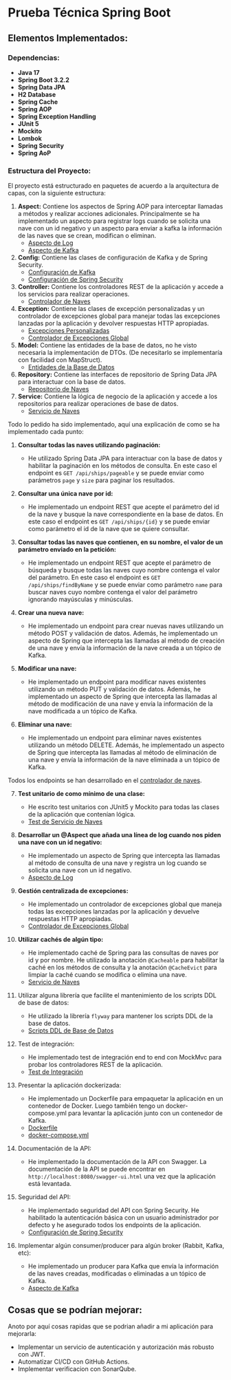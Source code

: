 # Prueba Técnica Spring Boot

## Elementos Implementados:

### Dependencias:

- **Java 17**
- **Spring Boot 3.2.2**
- **Spring Data JPA**
- **H2 Database**
- **Spring Cache**
- **Spring AOP**
- **Spring Exception Handling**
- **JUnit 5**
- **Mockito**
- **Lombok**
- **Spring Security**
- **Spring AoP**

### Estructura del Proyecto:

El proyecto está estructurado en paquetes de acuerdo a la arquitectura de capas, con la siguiente estructura:

1. **Aspect:** Contiene los aspectos de Spring AOP para interceptar llamadas a métodos y realizar acciones adicionales.
   Principalmente se ha implementado un aspecto para registrar logs cuando se solicita una nave con un id negativo y
   un aspecto para enviar a kafka la información de las naves que se crean, modifican o eliminan.
    - [Aspecto de Log](/workdir/src/main/java/world/to/meet/techtest/aspect/ShipAspect.java)
    - [Aspecto de Kafka](/workdir/src/main/java/world/to/meet/techtest/aspect/KafkaAspect.java)
2. **Config:** Contiene las clases de configuración de Kafka y de Spring Security.
    - [Configuración de Kafka](/workdir/src/main/java/world/to/meet/techtest/config/KafkaConfig.java)
    - [Configuración de Spring Security](/workdir/src/main/java/world/to/meet/techtest/config/SecurityConfig.java)
3. **Controller:** Contiene los controladores REST de la aplicación y accede a los servicios para realizar operaciones.
    - [Controlador de Naves](/workdir/src/main/java/world/to/meet/techtest/controller/SpacialShipController.java)
4. **Exception:** Contiene las clases de excepción personalizadas y un controlador de excepciones global para manejar
   todas las excepciones lanzadas por la aplicación y devolver respuestas HTTP apropiadas.
    - [Excepciones Personalizadas](/workdir/src/main/java/world/to/meet/techtest/exception)
    - [Controlador de Excepciones Global](/workdir/src/main/java/world/to/meet/techtest/exception/GlobalExceptionHandler.java)
5. **Model:** Contiene las entidades de la base de datos, no he visto necesaria la implementación de DTOs. (De necesitarlo
   se implementaría con facilidad con MapStruct).
    - [Entidades de la Base de Datos](/workdir/src/main/java/world/to/meet/techtest/model)
6. **Repository:** Contiene las interfaces de repositorio de Spring Data JPA para interactuar con la base de datos.
    - [Repositorio de Naves](/workdir/src/main/java/world/to/meet/techtest/repository/SpacialShipRepository.java)
7. **Service:** Contiene la lógica de negocio de la aplicación y accede a los repositorios para realizar operaciones de base de datos.
    - [Servicio de Naves](/workdir/src/main/java/world/to/meet/techtest/service/SpacialShipService.java)

Todo lo pedido ha sido implementado, aquí una explicación de como se ha implementado cada punto:

1. **Consultar todas las naves utilizando paginación:**
    - He utilizado Spring Data JPA para interactuar con la base de datos y habilitar la paginación en los métodos de consulta.
   En este caso el endpoint es `GET /api/ships/pageable` y se puede enviar como parámetros `page` y `size` para paginar los resultados.

2. **Consultar una única nave por id:**
    - He implementado un endpoint REST que acepte el parámetro del id de la nave y busque la nave correspondiente en la base de datos.
    En este caso el endpoint es `GET /api/ships/{id}` y se puede enviar como parámetro el id de la nave que se quiere consultar.

3. **Consultar todas las naves que contienen, en su nombre, el valor de un parámetro enviado en la petición:**
    - He implementado un endpoint REST que acepte el parámetro de búsqueda y busque todas las naves cuyo nombre contenga el valor del parámetro.
    En este caso el endpoint es `GET /api/ships/findByName` y se puede enviar como parámetro `name` para buscar naves cuyo nombre contenga el valor del parámetro
   ignorando mayúsculas y minúsculas.

4. **Crear una nueva nave:**
    - He implementado un endpoint para crear nuevas naves utilizando un método POST y validación de datos. Además, 
   he implementado un aspecto de Spring que intercepta las llamadas al método de creación de una nave y envía 
   la información de la nave creada a un tópico de Kafka.

5. **Modificar una nave:**
    - He implementado un endpoint para modificar naves existentes utilizando un método PUT y validación de datos. Además,
    he implementado un aspecto de Spring que intercepta las llamadas al método de modificación de una nave y envía
    la información de la nave modificada a un tópico de Kafka.
   
6. **Eliminar una nave:**
    - He implementado un endpoint para eliminar naves existentes utilizando un método DELETE. Además,
    he implementado un aspecto de Spring que intercepta las llamadas al método de eliminación de una nave y envía
    la información de la nave eliminada a un tópico de Kafka.

Todos los endpoints se han desarrollado en el [controlador de naves](/workdir/src/main/java/world/to/meet/techtest/controller/SpacialShipController.java).

7. **Test unitario de como mínimo de una clase:**
    - He escrito test unitarios con JUnit5 y Mockito para todas las clases de la aplicación que contenían lógica.
    - [Test de Servicio de Naves](/workdir/src/test/java/world/to/meet/techtest/unit)
   
8. **Desarrollar un @Aspect que añada una línea de log cuando nos piden una nave con un id negativo:**
    - He implementado un aspecto de Spring que intercepta las llamadas al método de consulta de una nave y registra un log
    cuando se solicita una nave con un id negativo.
    - [Aspecto de Log](/workdir/src/main/java/world/to/meet/techtest/aspect/ShipAspect.java)

9. **Gestión centralizada de excepciones:**
    - He implementado un controlador de excepciones global que maneja todas las excepciones lanzadas por la aplicación y
    devuelve respuestas HTTP apropiadas.
    - [Controlador de Excepciones Global](/workdir/src/main/java/world/to/meet/techtest/exception/GlobalExceptionHandler.java)
   
10. **Utilizar cachés de algún tipo:**
    - He implementado caché de Spring para las consultas de naves por id y por nombre. He utilizado la anotación `@Cacheable`
    para habilitar la caché en los métodos de consulta y la anotación `@CacheEvict` para limpiar la caché cuando se modifica
    o elimina una nave.
    - [Servicio de Naves](/workdir/src/main/java/world/to/meet/techtest/service/SpacialShipService.java)

11. Utilizar alguna librería que facilite el mantenimiento de los scripts DDL de base de datos:
    - He utilizado la librería `flyway` para mantener los scripts DDL de la base de datos. 
    - [Scripts DDL de Base de Datos](/workdir/src/main/resources/db)

12. Test de integración:
    - He implementado test de integración end to end con MockMvc para probar los controladores REST de la aplicación.
    - [Test de Integración](/workdir/src/test/java/world/to/meet/techtest/integration)

13. Presentar la aplicación dockerizada:
    - He implementado un Dockerfile para empaquetar la aplicación en un contenedor de Docker. Luego también
    tengo un docker-compose.yml para levantar la aplicación junto con un contenedor de Kafka.
    - [Dockerfile](/Dockerfile)
    - [docker-compose.yml](/docker-compose.yml)

14. Documentación de la API:
    - He implementado la documentación de la API con Swagger. La documentación de la API se puede encontrar en
    `http://localhost:8080/swagger-ui.html` una vez que la aplicación está levantada.

15. Seguridad del API:
    - He implementado seguridad del API con Spring Security. He habilitado la autenticación básica con un usuario administrador
    por defecto y he asegurado todos los endpoints de la aplicación.
    - [Configuración de Spring Security](/workdir/src/main/java/world/to/meet/techtest/config/SecurityConfig.java)

16. Implementar algún consumer/producer para algún broker (Rabbit, Kafka, etc):
    - He implementado un producer para Kafka que envía la información de las naves creadas, modificadas o eliminadas a un tópico de Kafka.
    - [Aspecto de Kafka](/workdir/src/main/java/world/to/meet/techtest/aspect/KafkaAspect.java)

## Cosas que se podrían mejorar:

Anoto por aquí cosas rapidas que se podrian añadir a mi aplicación para mejorarla:

- Implementar un servicio de autenticación y autorización más robusto con JWT.
- Automatizar CI/CD con GitHub Actions.
- Implementar verificacion con SonarQube.
